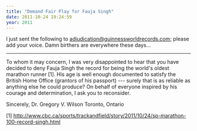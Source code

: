 ```yaml
---
title: "Demand Fair Play for Fauja Singh"
date: 2011-10-24 19:24:59
year: 2011
---
```

I just sent the following to <a href="mailto:adjudication@guinnessworldrecords.com">adjudication@guinnessworldrecords.com</a>; please add your voice.
Damn birthers are everywhere these days...

<hr />

To whom it may concern,
I was very disappointed to hear that you have decided to deny Fauja Singh the record for being the world's oldest marathon runner [1].  His age is well enough documented to satisfy the British Home Office (grantors of his passport) --- surely that is as reliable as anything else he could produce?  On behalf of everyone inspired by his courage and determination, I ask you to reconsider.

Sincerely,
Dr. Gregory V. Wilson
Toronto, Ontario

[1] <a href="http://www.cbc.ca/sports/trackandfield/story/2011/10/24/sp-marathon-100-record-singh.html">http://www.cbc.ca/sports/trackandfield/story/2011/10/24/sp-marathon-100-record-singh.html</a>
